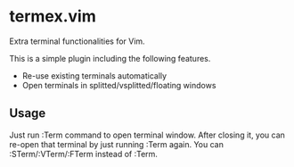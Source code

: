 # termex.vim

Extra terminal functionalities for Vim.

This is a simple plugin including the following features.

- Re-use existing terminals automatically
- Open terminals in splitted/vsplitted/floating windows

## Usage

Just run :Term command to open terminal window.
After closing it, you can re-open that terminal by just running :Term again.
You can :STerm/:VTerm/:FTerm instead of :Term.

